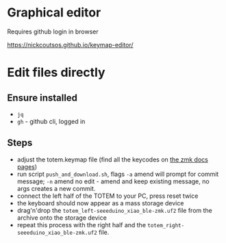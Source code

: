 # Graphical editor

Requires github login in browser

https://nickcoutsos.github.io/keymap-editor/

# Edit files directly

## Ensure installed

- `jq`
- `gh` - github cli, logged in

## Steps

- adjust the totem.keymap file (find all the keycodes on [the zmk docs pages](https://zmk.dev/docs/codes/))
- run script `push_and_download.sh`, flags `-a` amend will prompt for commit message; `-n` amend no 
edit - amend and keep existing message, no args creates a new commit.
- connect the left half of the TOTEM to your PC, press reset twice
- the keyboard should now appear as a mass storage device
- drag'n'drop the `totem_left-seeeduino_xiao_ble-zmk.uf2` file from the archive onto the storage device
- repeat this process with the right half and the `totem_right-seeeduino_xiao_ble-zmk.uf2` file.